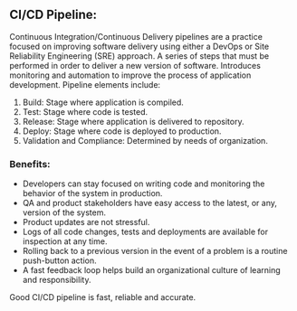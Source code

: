 ## CI/CD Pipeline:
Continuous Integration/Continuous Delivery pipelines are a practice focused on improving software delivery using either a DevOps or Site Reliability Engineering (SRE) approach. A series of steps that must be performed in order to deliver a new version of software. Introduces monitoring and automation to improve the process of application development. Pipeline elements include:
1) Build: Stage where application is compiled.
2) Test: Stage where code is tested. 
3) Release: Stage where application is delivered to repository.
4) Deploy: Stage where code is deployed to production.
5) Validation and Compliance: Determined by needs of organization.

### Benefits:
- Developers can stay focused on writing code and monitoring the behavior of the system in production.
- QA and product stakeholders have easy access to the latest, or any, version of the system.
- Product updates are not stressful.
- Logs of all code changes, tests and deployments are available for inspection at any time.
- Rolling back to a previous version in the event of a problem is a routine push-button action.
- A fast feedback loop helps build an organizational culture of learning and responsibility.

Good CI/CD pipeline is fast, reliable and accurate.
